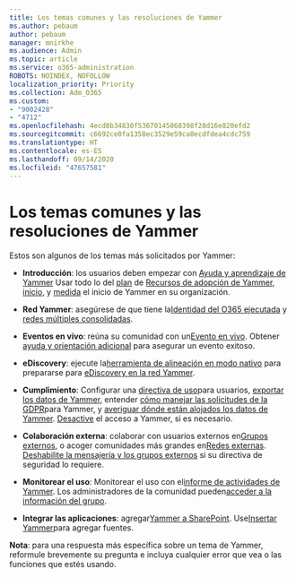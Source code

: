 ```yaml
---
title: Los temas comunes y las resoluciones de Yammer
ms.author: pebaum
author: pebaum
manager: mnirkhe
ms.audience: Admin
ms.topic: article
ms.service: o365-administration
ROBOTS: NOINDEX, NOFOLLOW
localization_priority: Priority
ms.collection: Adm_O365
ms.custom:
- "9002428"
- "4712"
ms.openlocfilehash: 4ecd8b34830f53670145068398f28d16e820efd2
ms.sourcegitcommit: c6692ce0fa1358ec3529e59ca0ecdfdea4cdc759
ms.translationtype: HT
ms.contentlocale: es-ES
ms.lasthandoff: 09/14/2020
ms.locfileid: "47657581"
---
```

# <a name="yammer-common-issues-and-resolutions"></a>Los temas comunes y las resoluciones de Yammer

Estos son algunos de los temas más solicitados por Yammer:

- **Introducción**: los usuarios deben empezar con [Ayuda y aprendizaje de Yammer](https://support.office.com/yammer) Usar todo lo del [plan](https://aka.ms/yamresources) de [Recursos de adopción de Yammer](https://aka.ms/YamSuccessGuide), [inicio](https://aka.ms/YamLaunchPlaybook), y [medida](https://aka.ms/YamMeasureSuccesGuide) el inicio de Yammer en su organización. 

- **Red Yammer**: asegúrese de que tiene la[Identidad del O365 ejecutada](https://docs.microsoft.com/yammer/configure-your-yammer-network/enforce-office-365-identity) y [redes múltiples consolidadas](https://docs.microsoft.com/yammer/configure-your-yammer-network/consolidate-multiple-yammer-networks). 

- **Eventos en vivo**: reúna su comunidad con un[Evento en vivo](https://docs.microsoft.com/yammer/manage-yammer-groups/yammer-live-events). Obtener [ayuda y orientación adicional](https://resources.techcommunity.microsoft.com/live-events/assistance/) para asegurar un evento exitoso. 

- **eDiscovery**: ejecute la[herramienta de alineación en modo nativo](https://docs.microsoft.com/yammer/configure-your-yammer-network/overview-native-mode) para prepararse para [eDiscovery en la red Yammer](https://docs.microsoft.com/yammer/manage-security-and-compliance/overview-of-ediscovery). 

- **Cumplimiento**: Configurar una [directiva de uso](https://docs.microsoft.com/yammer/manage-security-and-compliance/set-up-a-usage-policy)para usuarios, [exportar los datos de Yammer](https://docs.microsoft.com/yammer/manage-security-and-compliance/export-yammer-enterprise-data), entender [cómo manejar las solicitudes de la GDPR](https://docs.microsoft.com/yammer/manage-security-and-compliance/gdpr-requests-in-yammer-enterprise)para Yammer, y [averiguar dónde están alojados los datos de Yammer](https://docs.microsoft.com/yammer/manage-security-and-compliance/data-residency). [Desactive](https://docs.microsoft.com/yammer/manage-yammer-users/turn-off-user-access) el acceso a Yammer, si es necesario.

- **Colaboración externa**: colaborar con usuarios externos en[Grupos externos](https://docs.microsoft.com/yammer/work-with-external-users/create-and-manage-external-groups), o acoger comunidades más grandes en[Redes externas](https://docs.microsoft.com/yammer/work-with-external-users/create-and-manage-an-external-network). [Deshabilite la mensajería y los grupos externos](https://docs.microsoft.com/yammer/work-with-external-users/disable-external-messaging) si su directiva de seguridad lo requiere.

- **Monitorear el uso**: Monitorear el uso con el[informe de actividades de Yammer](https://docs.microsoft.com/microsoft-365/admin/activity-reports/yammer-activity-report). Los administradores de la comunidad pueden[acceder a la información del grupo](https://support.office.com/article/view-group-insights-in-yammer-73f9fa6d-d442-4f25-9194-d5317c9328ab).

- **Integrar las aplicaciones**: agregar[Yammer a SharePoint](https://docs.microsoft.com/yammer/integrate-yammer-with-other-apps/embed-a-feed-into-a-sharepoint-site). Use[Insertar Yammer](https://developer.yammer.com/docs/embed)para agregar fuentes. 

**Nota**: para una respuesta más específica sobre un tema de Yammer, reformule brevemente su pregunta e incluya cualquier error que vea o las funciones que estés usando.
